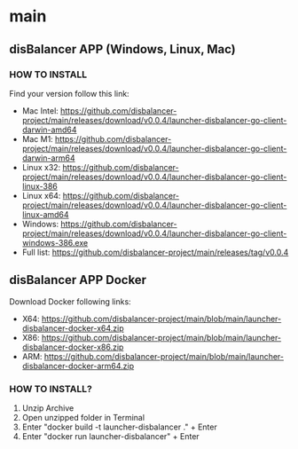 # main
## disBalancer APP (Windows, Linux, Mac)   
### HOW TO INSTALL   
  
Find your version follow this link:  
* Mac Intel: https://github.com/disbalancer-project/main/releases/download/v0.0.4/launcher-disbalancer-go-client-darwin-amd64  
* Mac M1: https://github.com/disbalancer-project/main/releases/download/v0.0.4/launcher-disbalancer-go-client-darwin-arm64  
* Linux x32: https://github.com/disbalancer-project/main/releases/download/v0.0.4/launcher-disbalancer-go-client-linux-386  
* Linux x64: https://github.com/disbalancer-project/main/releases/download/v0.0.4/launcher-disbalancer-go-client-linux-amd64  
* Windows: https://github.com/disbalancer-project/main/releases/download/v0.0.4/launcher-disbalancer-go-client-windows-386.exe  
* Full list: https://github.com/disbalancer-project/main/releases/tag/v0.0.4   
  
  
  
  
  
## disBalancer APP Docker   
    
    
Download Docker following links:  
* X64: https://github.com/disbalancer-project/main/blob/main/launcher-disbalancer-docker-x64.zip  
* X86: https://github.com/disbalancer-project/main/blob/main/launcher-disbalancer-docker-x86.zip  
* ARM: https://github.com/disbalancer-project/main/blob/main/launcher-disbalancer-docker-arm64.zip  
   
### HOW TO INSTALL?
1) Unzip Archive  
2) Open unzipped folder in Terminal  
3) Enter "docker build -t launcher-disbalancer ." + Enter  
4) Enter "docker run launcher-disbalancer" + Enter  

